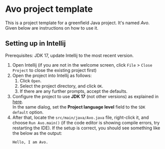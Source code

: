 # Avo project template

This is a project template for a greenfield Java project. It's named _Avo_. Given below are instructions on how to use it.

## Setting up in Intellij

Prerequisites: JDK 17, update Intellij to the most recent version.

1. Open Intellij (if you are not in the welcome screen, click `File` > `Close Project` to close the existing project first)
1. Open the project into Intellij as follows:
   1. Click `Open`.
   1. Select the project directory, and click `OK`.
   1. If there are any further prompts, accept the defaults.
1. Configure the project to use **JDK 17** (not other versions) as explained in [here](https://www.jetbrains.com/help/idea/sdk.html#set-up-jdk).<br>
   In the same dialog, set the **Project language level** field to the `SDK default` option.
3. After that, locate the `src/main/java/Avo.java` file, right-click it, and choose `Run Avo.main()` (if the code editor is showing compile errors, try restarting the IDE). If the setup is correct, you should see something like the below as the output:
   ```
   Hello, I am Avo.
   ```
